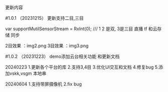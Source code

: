 更新内容

#1.0.1 （20231215）
更新支持二目,三目

var supportMutilSensorStream = RxInt(0);
/// 1 2 是双, 3是三目
直播 tf 和云存储 同步

2目效果 ：img2.png
3目效果 ：img3.png


#1.0.2 （20231223）
demo添加云台相关功能 和更新文档


20240223
1.更新各个平台的库
2.支持3,4目
3.优化UI交互和文档
4.修复bug
5.添加vskk,vsgm 本地串


20240604
1.支持带屏摄像机
2.fix bug
